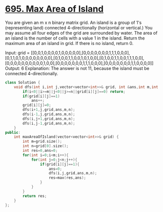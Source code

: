  # [695. Max Area of Island](https://leetcode.com/problems/max-area-of-island/)

You are given an m x n binary matrix grid. An island is a group of 1's (representing land) connected 4-directionally (horizontal or vertical.) You may assume all four edges of the grid are surrounded by water.
The area of an island is the number of cells with a value 1 in the island.
Return the maximum area of an island in grid. If there is no island, return 0.

Input: grid = [[0,0,1,0,0,0,0,1,0,0,0,0,0],[0,0,0,0,0,0,0,1,1,1,0,0,0],[0,1,1,0,1,0,0,0,0,0,0,0,0],[0,1,0,0,1,1,0,0,1,0,1,0,0],[0,1,0,0,1,1,0,0,1,1,1,0,0],[0,0,0,0,0,0,0,0,0,0,1,0,0],[0,0,0,0,0,0,0,1,1,1,0,0,0],[0,0,0,0,0,0,0,1,1,0,0,0,0]]
Output: 6
Explanation: The answer is not 11, because the island must be connected 4-directionally.


```C++
class Solution {
    void dfs(int i,int j,vector<vector<int>>& grid, int &ans,int m,int n){
        if(i<0||i>=m||j<0||j>=n||grid[i][j]==0) return;
        if(grid[i][j]==1)
            ans++;
        grid[i][j]=0;
        dfs(i+1,j,grid,ans,m,n);
        dfs(i-1,j,grid,ans,m,n);
        dfs(i,j+1,grid,ans,m,n);
        dfs(i,j-1,grid,ans,m,n);
    }
public:
    int maxAreaOfIsland(vector<vector<int>>& grid) {
        int m=grid.size();
        int n=grid[0].size();
        int res=0,ans=0;
        for(int i=0;i<m;i++){
            for(int j=0;j<n;j++){
                if(grid[i][j]==1){
                    ans=0;
                    dfs(i,j,grid,ans,m,n);
                    res=max(res,ans);
                }
            }
        }
        return res;
    }
};
```
 

